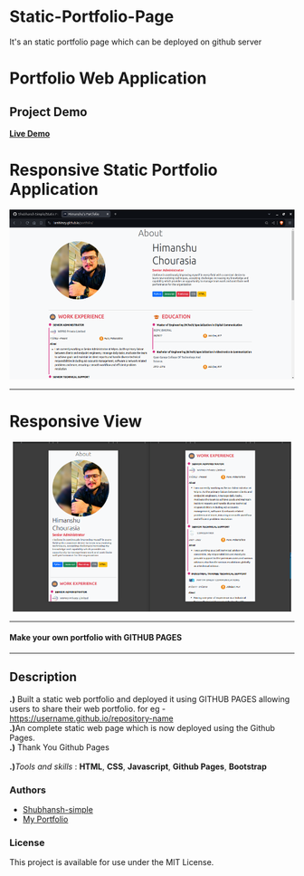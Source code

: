 # Static-Portfolio-Page
It's an static portfolio page which can be deployed on github server
# Portfolio Web Application

## Project Demo
<a alt="My Portfolio" href="https://iamhimzy.github.io/portfolio">
  <b>Live Demo</b>
</a>

# Responsive Static Portfolio Application
<p align="center">
  <a href="https://iamhimzy.github.io/portfolio">
    <img alt="Responsive" src="https://raw.githubusercontent.com/Shubhansh-Simple/Static-Portfolio-Page/main/Screenshots/Homepage-View.png" height="300" /> 
  </a>
</p>

<hr>

# Responsive View
<p align="center">
  <a href="https://iamhimzy.github.io/portfolio">
    <img alt="About" src="https://raw.githubusercontent.com/Shubhansh-Simple/Static-Portfolio-Page/main/Screenshots/Mobile-View.png" height="300" /> 
  </a>
</p>

<hr>

<p align="center">
  <h4>Make your own portfolio with GITHUB PAGES</h4>
</p>

---

## Description

<b>.)</b> Built a static web portfolio and deployed it using GITHUB PAGES allowing users to share their web portfolio. for eg - https://username.github.io/repository-name<br>
<b>.)</b>An complete static web page which is now deployed using the Github Pages.<br>
<b>.)</b> Thank You Github Pages<br>
<br>
<b>.)</b><i>Tools and skills</i> : <b>HTML</b>, <b>CSS</b>, <b>Javascript</b>, <b>Github Pages</b>, <b>Bootstrap</b>


### Authors
* [Shubhansh-simple](https://github.com/Shubhansh-Simple)
* [My Portfolio](https://shub.pythonanywhere.com/profile/)

### License
This project is available for use under the MIT License.

